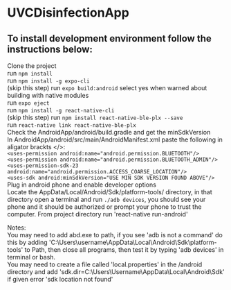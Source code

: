 # UVCDisinfectionApp

## To install development environment follow the instructions below:
Clone the project  
run `npm install`  
run `npm install -g expo-cli`  
(skip this step) run `expo build:android` select yes when warned about building with native modules  
run `expo eject`   
run `npm install -g react-native-cli`  
(skip this step) run `npm install react-native-ble-plx --save`  
run `react-native link react-native-ble-plx`  
Check the AndroidApp/android/build.gradle and get the minSdkVersion  
In AndroidApp/android/src/main/AndroidManifest.xml paste the following in aligator brackts </>:  
`<uses-permission android:name="android.permission.BLUETOOTH"/>`  
`<uses-permission android:name="android.permission.BLUETOOTH_ADMIN"/>`  
`<uses-permission-sdk-23 android:name="android.permission.ACCESS_COARSE_LOCATION"/>`  
`<uses-sdk android:minSdkVersion="USE MIN SDK VERSION FOUND ABOVE"/>`  
Plug in android phone and enable developer options  
Locate the AppData/Local/Android/Sdk/platform-tools/ directory, in that directory open a terminal and run `./adb devices`, you should see your phone and it should be authorized or prompt your phone to trust the computer.
From project directory run 'react-native run-android'  
  
Notes:  
You may need to add abd.exe to path, if you see 'adb is not a command' do this by adding 'C:\Users\username\AppData\Local\Android\Sdk\platform-tools' to Path, then close all programs, then test it by typing 'adb devices' in terminal or bash.  
You may need to create a file called 'local.properties' in the /android directory and add 'sdk.dir=C:\\Users\\Username\\AppData\\Local\\Android\\Sdk' if given error 'sdk location not found'  
